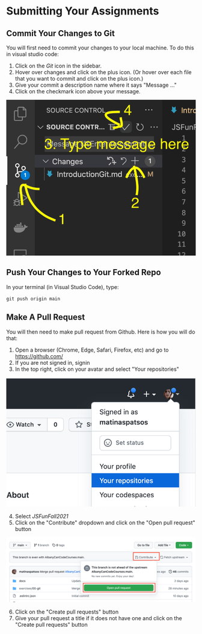 # Submitting Your Assignments

## Commit Your Changes to Git

You will first need to commit your changes to your local machine. To do this in visual studio code:

1. Click on the _Git_ icon in the sidebar.
2. Hover over changes and click on the plus icon. (Or hover over each file that you want to commit and click on the plus icon.)
3. Give your commit a description name where it says "Message ..."
4. Click on the checkmark icon above your message.

![Make a git commit in Visual Studio Code](img/git-commit.png)

## Push Your Changes to Your Forked Repo

In your terminal (in Visual Studio Code), type:

```
git push origin main
```

## Make A Pull Request

You will then need to make pull request from Github. Here is how you will do that:

1. Open a browser (Chrome, Edge, Safari, Firefox, etc) and go to https://github.com/
2. If you are not signed in, signin
3. In the top right, click on your avatar and select "Your repositories"

![Open your repositories in Github](img/git-your-repositories.png)

4. Select _JSFunFall2021_
5. Click on the "Contribute" dropdown and click on the "Open pull request" button

![Opening a pull request](img/open-pull-request.png)

6. Click on the "Create pull requests" button
7. Give your pull request a title if it does not have one and click on the "Create pull requests" button
